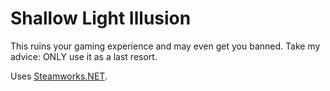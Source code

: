 # Shallow Light Illusion

This ruins your gaming experience and may even get you banned. Take my advice: ONLY use it as a last resort.

Uses [Steamworks.NET](https://steamworks.github.io/).
